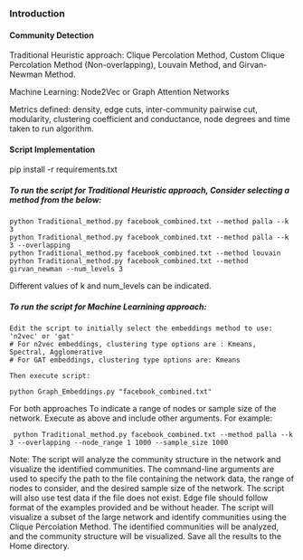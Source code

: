 ### Introduction
#### Community Detection
Traditional Heuristic approach: Clique Percolation Method, Custom Clique Percolation Method (Non-overlapping), Louvain Method, and Girvan-Newman Method.

Machine Learning: Node2Vec or Graph Attention Networks

Metrics defined: density, edge cuts, inter-community pairwise cut,  modularity, clustering coefficient and conductance, node degrees and time taken to run algorithm.

#### Script Implementation
pip install -r requirements.txt

##### To run the script for Traditional Heuristic approach, Consider selecting a method from the below:

```
python Traditional_method.py facebook_combined.txt --method palla --k 3
python Traditional_method.py facebook_combined.txt --method palla --k 3 --overlapping
python Traditional_method.py facebook_combined.txt --method louvain
python Traditional_method.py facebook_combined.txt --method girvan_newman --num_levels 3
```
Different values of k and num_levels can be indicated.



##### To run the script for Machine Learnining approach:
```
Edit the script to initially select the embeddings method to use: 'n2vec' or 'gat'
# For n2vec embeddings, clustering type options are : Kmeans, Spectral, Agglomerative
# For GAT embeddings, clustering type options are: Kmeans

Then execute script:

python Graph_Embeddings.py "facebook_combined.txt"
```

For both approaches 
To indicate a range of nodes or sample size of the network. Execute as above and include other arguments. For example:
```
 python Traditional_method.py facebook_combined.txt --method palla --k 3 --overlapping --node_range 1 1000 --sample_size 1000
```

Note:
The script will analyze the community structure in the network and visualize the identified communities.
The command-line arguments are used to specify the path to the file containing the network data, the range of nodes to consider, and the desired sample size of the network.
The script will also use test data if the file does not exist.
Edge file should follow format of the examples provided and be without header.
The script will visualize a subset of the large network and identify communities using the Clique Percolation Method.
The identified communities will be analyzed, and the community structure will be visualized.
Save all the results to the Home directory.
    